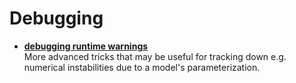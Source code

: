 # Debugging

- **[debugging runtime warnings](./debugging_runtime_warnings.md)** \
  More advanced tricks that may be useful for tracking down e.g. numerical instabilities due to a model's parameterization.
